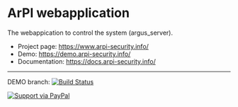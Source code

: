 # ArPI webapplication

The webappication to control the system (argus_server).

* Project page: https://www.arpi-security.info/
* Demo: https://demo.arpi-security.info/
* Documentation: https://docs.arpi-security.info/

---

DEMO branch: [![Build Status](https://www.travis-ci.org/ArPIHomeSecurity/arpi_webapplication.svg?branch=demo)](https://www.travis-ci.org/ArPIHomeSecurity/arpi_webapplication)


<a href="https://www.paypal.me/gkovacs81/">
  <img alt="Support via PayPal" src="https://cdn.rawgit.com/twolfson/paypal-github-button/1.0.0/dist/button.svg"/>
</a>
